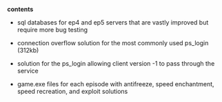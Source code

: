 **contents**

* sql databases for ep4 and ep5 servers that are vastly improved but require more bug testing

* connection overflow solution for the most commonly used ps_login (312kb)

* solution for the ps_login allowing client version -1 to pass through the service

* game.exe files for each episode with antifreeze, speed enchantment, speed recreation, and exploit solutions
